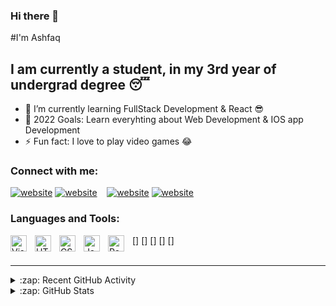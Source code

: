 ### Hi there 👋

#I'm Ashfaq


## I am currently a student, in my 3rd year of undergrad degree 😴

- 🌱 I’m currently learning FullStack Development & React 😎
- 🥅 2022 Goals: Learn everyhting about Web Development & IOS app Development 
- ⚡ Fun fact: I love to play video games 😂 

### Connect with me:

[![website](./img/twitter-light.svg)](https://https://twitter.com/__ShakChunni__#gh-light-mode-only)
[![website](./img/twitter-dark.svg)](https://https://twitter.com/__ShakChunni__#gh-dark-mode-only)
&nbsp;&nbsp;
[![website](./img/linkedin-light.svg)](https://https://www.linkedin.com/in/mohammad-ashfaq-613a25217#gh-light-mode-only)
[![website](./img/linkedin-dark.svg)](https://https://www.linkedin.com/in/mohammad-ashfaq-613a25217#gh-dark-mode-only)


### Languages and Tools:

[<img align="left" alt="Visual Studio Code" width="26px" src="https://cdn.jsdelivr.net/gh/devicons/devicon/icons/vscode/vscode-original.svg" style="padding-right:10px;" />]
[<img align="left" alt="HTML5" width="26px" src="https://cdn.jsdelivr.net/gh/devicons/devicon/icons/html5/html5-original.svg" style="padding-right:10px;" />]
[<img align="left" alt="CSS3" width="26px" src="https://cdn.jsdelivr.net/gh/devicons/devicon/icons/css3/css3-original.svg" style="padding-right:10px;" />]
[<img align="left" alt="JavaScript" width="26px" src="https://cdn.jsdelivr.net/gh/devicons/devicon/icons/javascript/javascript-original.svg" style="padding-right:10px;" />]
[<img align="left" alt="React" width="26px" src="https://cdn.jsdelivr.net/gh/devicons/devicon/icons/react/react-original.svg" style="padding-right:10px;" />]
<br />
<br />

---


<details>
  <summary>:zap: Recent GitHub Activity</summary>
  
<!--START_SECTION:activity-->

<!--END_SECTION:activity-->

</details>

<details>
  <summary>:zap: GitHub Stats</summary>

  <img align="left" alt="codeSTACKr's GitHub Stats" src="https://github-readme-stats.vercel.app/api?username=codeSTACKr&show_icons=true&hide_border=false&title_color=ff652f&icon_color=FFE400&bg_color=09131B&text_color=ffffff&border_color=0c1a25" />

</details>
